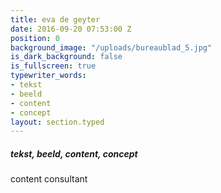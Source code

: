 ```yaml
---
title: eva de geyter
date: 2016-09-20 07:53:00 Z
position: 0
background_image: "/uploads/bureaublad_5.jpg"
is_dark_background: false
is_fullscreen: true
typewriter_words:
- tekst
- beeld
- content
- concept
layout: section.typed
---
```


##### <span id="typed">tekst, beeld, content, concept</span>
content consultant